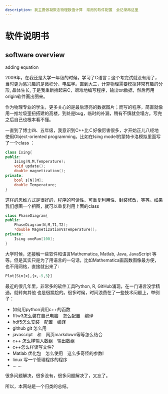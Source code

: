 ```yaml
---
description: 我主要做凝聚态物理数值计算　常用的软件配置　会记录再这里
---
```


# 软件说明书

## software overview

 adding equation 

2009年，在我还是大学一年级的时候，学习了C语言；这个考完试就没有用了，当时更为感兴趣的是微积分、电磁学。直到大三，计算物理需要模拟非常有趣的分形, 晶体生长, 于是我重新拾起来C，艰难地编写程序，输出txt数据，然后再用origin软件画出图来。

作为物理专业的学生，更多关心的是最后漂亮的数据图片；而写的程序，简直就像用一推垃圾歪扭搭建的高楼，到处是bug，临时的补漏，稍有不慎就会塌方。写完之后自己也根本看不懂。

一直到了博士四、五年级，我意识到C++比Ｃ好像厉害很多，才开始正儿八经地使用Object-oriented programming。比如在Ising model的蒙特卡洛模拟里面写了一个class ：

```cpp
class Ising{
public:
    Ising(N,M,Temperature);
    void update();
    double magnetization();
private:
    bool s[N][M];
    double Temperature;
}
```

这样的思维方式是很好的，程序的可读性、可重复利用性、封装修改，等等。如果我们想画一个相图，就可以重复利用上面的class

```cpp
class PhaseDiagram{
public:
    PhaseDiagram(N,M,T1,T2);
    *double MagnetizationVsTemperature();
private:
    Ising oneRun[100];
}
```

大学时候，还接触一些软件和语言Mathematica, Matlab, Java, JavaScript 等等。但是其实只是为了用语言的一句话，比如Mathematica画函数图像最方便，也不用网格，直接就出来了:

```python
Plot[Sin[x],{x,-5,5}]
```

最近的很几年里，非常多的软件工具Python, R, GitHub涌现，在一门语言没学精通，就转向其他 也是很尴尬的。很多时候，时间浪费在了一些技术问题上，举例子：

* 如何用python调用c++的函数
* fftw3怎么装在自己电脑　怎么配置　编译
* hdf5怎么安装　配置　编译
* github git 怎么用
* javascript　和　网页markdown等等怎么结合
* c++ 怎么样输入数组　输出数组
* c++怎么样读写文件?
* Matlab 优化包　怎么使用　这么多奇怪的参数!
* linux 写一个管理程序的程序
* ... ...

很多问题解决，很多没有，很多问题解决了，又忘了。

所以，本网站是一个归类的总结。

